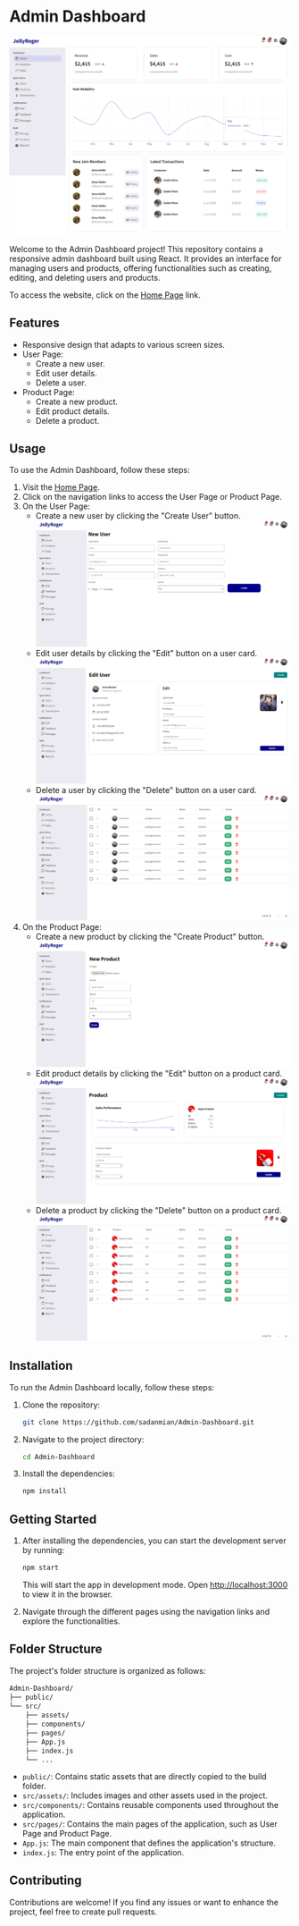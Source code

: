 # Admin Dashboard

![Admin Dashboard](./public/home.png)

Welcome to the Admin Dashboard project! This repository contains a responsive admin dashboard built using React. It provides an interface for managing users and products, offering functionalities such as creating, editing, and deleting users and products.

To access the website, click on the [Home Page](https://sadanmian.github.io/Admin-Dashboard/) link.

## Features

- Responsive design that adapts to various screen sizes.
- User Page:
  - Create a new user.
  - Edit user details.
  - Delete a user.
- Product Page:
  - Create a new product.
  - Edit product details.
  - Delete a product.

## Usage

To use the Admin Dashboard, follow these steps:

1. Visit the [Home Page](https://sadanmian.github.io/Admin-Dashboard/).
2. Click on the navigation links to access the User Page or Product Page.
3. On the User Page:
   - Create a new user by clicking the "Create User" button.
     ![Create a new User](./public/createUser.png)
   - Edit user details by clicking the "Edit" button on a user card.
     ![Edit User Details](./public/editUser.png)
   - Delete a user by clicking the "Delete" button on a user card.
     ![Delete User](./public/user.png)
4. On the Product Page:
   - Create a new product by clicking the "Create Product" button.
     ![Create Product](./public/createProduct.png)
   - Edit product details by clicking the "Edit" button on a product card.
     ![Edit Product](./public/editProduct.png)
   - Delete a product by clicking the "Delete" button on a product card.
     ![Delete Product](./public/product.png)

## Installation

To run the Admin Dashboard locally, follow these steps:

1. Clone the repository:

   ```bash
   git clone https://github.com/sadanmian/Admin-Dashboard.git
   ```

2. Navigate to the project directory:

   ```bash
   cd Admin-Dashboard
   ```

3. Install the dependencies:

   ```bash
   npm install
   ```

## Getting Started

1. After installing the dependencies, you can start the development server by running:

   ```bash
   npm start
   ```

   This will start the app in development mode. Open [http://localhost:3000](http://localhost:3000) to view it in the browser.

2. Navigate through the different pages using the navigation links and explore the functionalities.

## Folder Structure

The project's folder structure is organized as follows:

```
Admin-Dashboard/
├── public/
└── src/
    ├── assets/
    ├── components/
    ├── pages/
    ├── App.js
    ├── index.js
    └── ...
```

- `public/`: Contains static assets that are directly copied to the build folder.
- `src/assets/`: Includes images and other assets used in the project.
- `src/components/`: Contains reusable components used throughout the application.
- `src/pages/`: Contains the main pages of the application, such as User Page and Product Page.
- `App.js`: The main component that defines the application's structure.
- `index.js`: The entry point of the application.

## Contributing

Contributions are welcome! If you find any issues or want to enhance the project, feel free to create pull requests.
